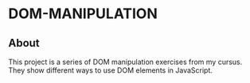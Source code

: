# DOM-MANIPULATION

## About

This project is a series of DOM manipulation exercises from my cursus. They show different ways to use DOM elements in JavaScript.

